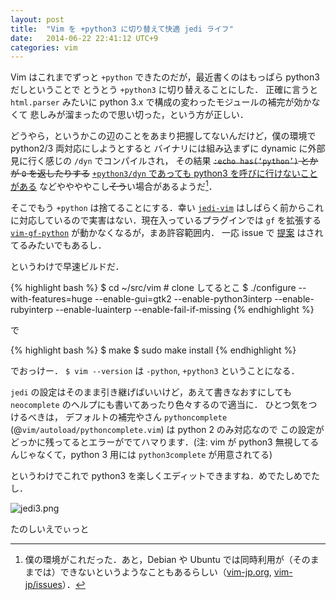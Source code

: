 ```yaml
---
layout: post
title:  "Vim を +python3 に切り替えて快適 jedi ライフ"
date:   2014-06-22 22:41:12 UTC+9
categories: vim
---
```


Vim はこれまでずっと `+python` できたのだが，最近書くのはもっぱら python3 だしということで
とうとう `+python3` に切り替えることにした．
正確に言うと `html.parser` みたいに python 3.x で構成の変わったモジュールの補完が効かなくて
悲しみが溜まったので思い切った，という方が正しい．

どうやら，というかこの辺のことをあまり把握してないんだけど，僕の環境で python2/3 両対応にしようとすると
バイナリには組み込まずに dynamic に外部見に行く感じの `/dyn` でコンパイルされ，
その結果 <del>`:echo has(‘python’)` とかが `0` を返したりする</del>
[`+python3/dyn` であっても python3 を呼びに行けないことがある](http://superuser.com/questions/242938/)
などややややこし<del>そう</del>い場合があるようだ[^dyn]．

そこでもう `+python` は捨てることにする．幸い [`jedi-vim`](https://github.com/davidhalter/jedi-vim)
はしばらく前からこれに対応しているので実害はない．現在入っているプラグインでは `gf` を拡張する
[`vim-gf-python`](https://github.com/mkomitee/vim-gf-python/) が動かなくなるが，まあ許容範囲内．
一応 issue で [提案](https://github.com/mkomitee/vim-gf-python/issues/3) はされてるみたいでもあるし．

というわけで早速ビルドだ．

{% highlight bash %}
$ cd ~/src/vim # clone してるとこ
$ ./configure --with-features=huge --enable-gui=gtk2 --enable-python3interp --enable-rubyinterp --enable-luainterp --enable-fail-if-missing
{% endhighlight %}

で

{% highlight bash %}
$ make
$ sudo make install
{% endhighlight %}

でおっけー． `$ vim --version` は `-python`, `+python3` ということになる．


`jedi` の設定はそのまま引き継げばいいけど，あえて書きなおすにしても `neocomplete` のヘルプにも書いてあったり色々するので適当に．
ひとつ気をつけるべきは， デフォルトの補完やさん `pythoncomplete` (@`vim/autoload/pythoncomplete.vim`) は python 2 のみ対応なので
この設定がどっかに残ってるとエラーがでてハマります．(注: vim が python3 無視してるんじゃなくて，python 3 用には `python3complete` が用意されてる)

というわけでこれで python3 を楽しくエディットできますね．めでたしめでたし．

![jedi3.png]({{site.baseurl}}/img/jedi3.png)

たのしいえでぃっと

[^dyn]: 僕の環境がこれだった．あと，Debian や Ubuntu では同時利用が（そのままでは）できないというようなこともあるらしい（[vim-jp.org](http://vim-jp.org/tips/if_python.html), [vim-jp/issues](https://github.com/vim-jp/issues/issues/301)）．
